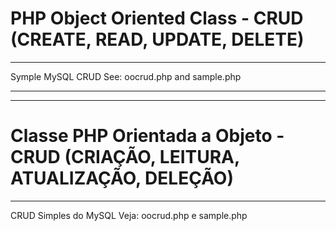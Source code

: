 # PHP Object Oriented Class - CRUD (CREATE, READ, UPDATE, DELETE)

- - -

Symple MySQL CRUD
See: oocrud.php and sample.php

- - -
- - -

# Classe PHP Orientada a Objeto - CRUD (CRIAÇÃO, LEITURA, ATUALIZAÇÃO, DELEÇÃO)

- - -

CRUD Simples do MySQL
Veja: oocrud.php e sample.php



